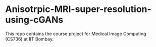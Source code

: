 # Anisotrpic-MRI-super-resolution-using-cGANs
This repo contains the course project for Medical Image Computing (CS736) at IIT Bombay.
